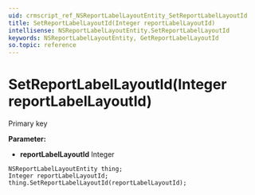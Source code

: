 ```yaml
---
uid: crmscript_ref_NSReportLabelLayoutEntity_SetReportLabelLayoutId
title: SetReportLabelLayoutId(Integer reportLabelLayoutId)
intellisense: NSReportLabelLayoutEntity.SetReportLabelLayoutId
keywords: NSReportLabelLayoutEntity, GetReportLabelLayoutId
so.topic: reference
---
```


# SetReportLabelLayoutId(Integer reportLabelLayoutId)

Primary key

**Parameter:** 
* **reportLabelLayoutId** Integer

```crmscript
NSReportLabelLayoutEntity thing;
Integer reportLabelLayoutId;
thing.SetReportLabelLayoutId(reportLabelLayoutId);
```

